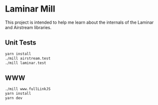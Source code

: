 # Laminar Mill

This project is intended to help me learn about the internals of the Laminar and Airstream libraries.

## Unit Tests

```sh
yarn install
./mill airstream.test
./mill laminar.test
```

## WWW

```sh
./mill www.fullLinkJS
yarn install
yarn dev
```